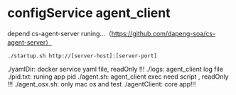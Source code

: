 # configService agent_client

depend cs-agent-server runing...（https://github.com/dapeng-soa/cs-agent-server）

```
./startup.sh http://[server-host]:[server-port]
```

./yamlDir: docker service yaml file, readOnly !!!
./logs: agent_client log file
./pid.txt: runing app pid
./agent.sh: agent_client exec need script , readOnly !!!
./agent_osx.sh: only mac os and test
./agentClient: core app!!!
